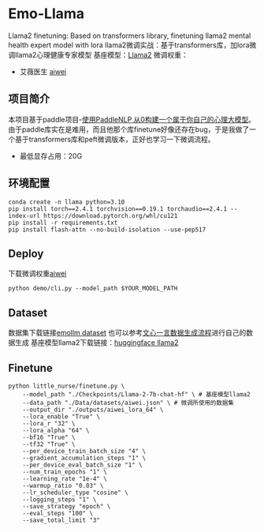 # Emo-Llama
Llama2 finetuning: Based on transformers library, finetuning llama2 mental health expert model with lora
llama2微调实战：基于transformers库，加lora微调llama2心理健康专家模型
基座模型：[Llama2](https://huggingface.co/meta-llama/Llama-2-7b-chat-hf)
微调权重：
- 艾薇医生 [aiwei](https://huggingface.co/JobsWei/aiwei-llama-2-chat-hf)

## 项目简介
本项目基于paddle项目-[使用PaddleNLP 从0构建一个属于你自己的心理大模型](https://aistudio.baidu.com/projectdetail/8002289?channelType=0&channel=0)。由于paddle库实在是难用，而且他那个库finetune好像还存在bug，于是我做了一个基于transformers库和peft微调版本，正好也学习一下微调流程。
* 最低显存占用：20G
## 环境配置
```shell
conda create -n llama python=3.10
pip install torch==2.4.1 torchvision==0.19.1 torchaudio==2.4.1 --index-url https://download.pytorch.org/whl/cu121
pip install -r requirements.txt
pip install flash-attn --no-build-isolation --use-pep517
```
## Deploy
下载微调权重[aiwei](https://huggingface.co/JobsWei/aiwei-llama-2-chat-hf)
```shell
python demo/cli.py --model_path $YOUR_MODEL_PATH
```

## Dataset
数据集下载链接[emollm dataset](https://aistudio.baidu.com/datasetdetail/276450)
也可以参考[文心一言数据生成流程](https://aistudio.baidu.com/projectdetail/8002289?channelType=0&channel=0)进行自己的数据生成
基座模型llama2下载链接：[huggingface llama2](https://huggingface.co/meta-llama/Llama-2-7b-chat-hf)
## Finetune
```shell
python little_nurse/finetune.py \
    --model_path "./Checkpoints/Llama-2-7b-chat-hf" \ # 基座模型llama2
    --data_path "./Data/datasets/aiwei.json" \ # 微调所使用的数据集
    --output_dir "./outputs/aiwei_lora_64" \
    --lora_enable "True" \
    --lora_r "32" \
    --lora_alpha "64" \
    --bf16 "True" \
    --tf32 "True" \
    --per_device_train_batch_size "4" \
    --gradient_accumulation_steps "1" \
    --per_device_eval_batch_size "1" \
    --num_train_epochs "1" \
    --learning_rate "1e-4" \
    --warmup_ratio "0.03" \
    --lr_scheduler_type "cosine" \
    --logging_steps "1" \
    --save_strategy "epoch" \
    --eval_steps "100" \
    --save_total_limit "3"

```
